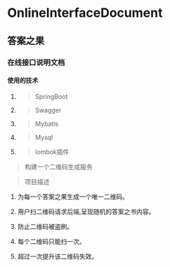 # OnlineInterfaceDocument
## 答案之果
### 在线接口说明文档

#### 使用的技术

1. > SpringBoot

2. > Swagger

3. > Mybatis

4. > Mysql

5. > lombok插件

> 构建一个二维码生成服务

> 项目描述

1. 为每一个答案之果生成一个唯一二维码。

2. 用户扫二维码请求后端,呈现随机的答案之书内容。

3. 防止二维码被盗刷。

4. 每个二维码只能扫一次。

5. 超过一次提升该二维码失效。